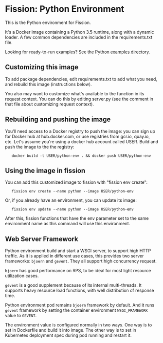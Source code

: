 # Fission: Python Environment

This is the Python environment for Fission.

It's a Docker image containing a Python 3.5 runtime, along with a
dynamic loader.  A few common dependencies are included in the
requirements.txt file.

Looking for ready-to-run examples? See the [Python examples directory](./examples/README.md).

## Customizing this image

To add package dependencies, edit requirements.txt to add what you
need, and rebuild this image (instructions below).

You also may want to customize what's available to the function in its
request context.  You can do this by editing server.py (see the
comment in that file about customizing request context).

## Rebuilding and pushing the image

You'll need access to a Docker registry to push the image: you can
sign up for Docker hub at hub.docker.com, or use registries from
gcr.io, quay.io, etc.  Let's assume you're using a docker hub account
called USER.  Build and push the image to the the registry:

```
   docker build -t USER/python-env . && docker push USER/python-env
```

## Using the image in fission

You can add this customized image to fission with "fission env
create":

```
   fission env create --name python --image USER/python-env
```

Or, if you already have an environment, you can update its image:

```
   fission env update --name python --image USER/python-env   
```

After this, fission functions that have the env parameter set to the
same environment name as this command will use this environment.

## Web Server Framework

Python environment build and start a WSGI server, to support high HTTP 
traffic. As it is applied in different use cases, this provides two server
frameworks: `bjoern` and `gevent`. They all support high concurrency request.

`bjoern` has good performance on RPS, to be ideal for most light resource 
utilization cases.

`gevent` is a good supplement because of its internal multi-threads. It 
supports heavy resource load functions, with well distribution of response 
time.

Python environment pod remains `bjoern` framework by default. And it runs `gevent` 
framework by setting the container environment `WSGI_FRAMEWORK` value to `GEVENT`. 

The environment value is configured normally in two ways. One way is to set in Dockerfile 
and build it into image. The other way is to set in Kubernetes deployment spec during 
pod running and restart it.
